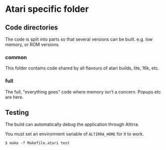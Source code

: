 # Atari specific folder

## Code directories

The code is split into parts so that several versions can be built. e.g. low memory, or ROM versions.

### common

This folder contains code shared by all flavours of atari builds, lite, 16k, etc.

### full

The full, "everything goes" code where memory isn't a concern. Popups etc are here.


## Testing

The build can automatically debug the application through Altirra.

You must set an environment variable of `ALTIRRA_HOME` for it to work.

```shell
$ make -f Makefile.atari test
```
